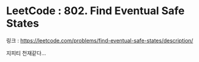 # LeetCode : 802. Find Eventual Safe States


링크 : https://leetcode.com/problems/find-eventual-safe-states/description/

지피티 천재같다...
